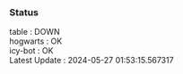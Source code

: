 ### Status


table : DOWN  
hogwarts : OK  
icy-bot : OK  
Latest Update : 2024-05-27 01:53:15.567317
